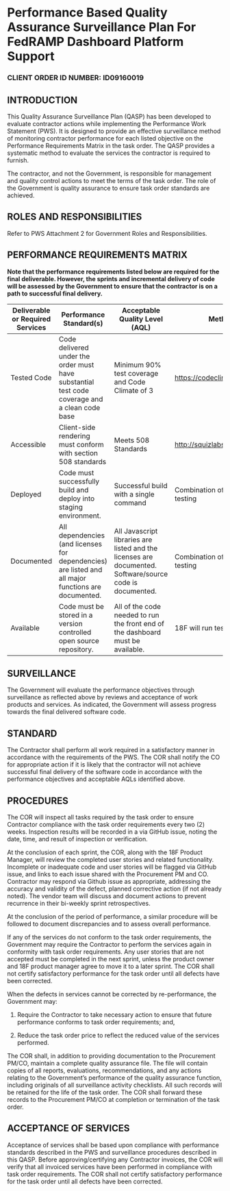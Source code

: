 # Performance Based Quality Assurance Surveillance Plan For FedRAMP Dashboard Platform Support
### CLIENT ORDER ID NUMBER: ID09160019

## INTRODUCTION

This Quality Assurance Surveillance Plan (QASP) has been developed to evaluate contractor actions while implementing the Performance Work Statement (PWS). It is designed to provide an effective surveillance method of monitoring contractor performance for each listed objective on the Performance Requirements Matrix in the task order. The QASP provides a systematic method to evaluate the services the contractor is required to furnish.

The contractor, and not the Government, is responsible for management and quality control actions to meet the terms of the task order. The role of the Government is quality assurance to ensure task order standards are achieved.

## ROLES AND RESPONSIBILITIES

Refer to PWS Attachment 2 for Government Roles and Responsibilities.

## PERFORMANCE REQUIREMENTS MATRIX

**Note that the performance requirements listed below are required for the final deliverable.  However, the sprints and incremental delivery of code will be assessed by the Government to ensure that the contractor is on a path to successful final delivery.**

Deliverable or Required Services | Performance Standard(s) | Acceptable Quality Level (AQL)| Method of Surveillance
------------------------|-------------------------------|-----------------------|-------------------
Tested Code	| Code delivered under the order must have substantial test code coverage and a clean code base	| Minimum 90% test coverage and Code Climate of 3	| https://codeclimate.com
Accessible |	Client-side rendering must conform with section 508 standards	| Meets 508 Standards |	http://squizlabs.github.io/HTML_CodeSniffer/
Deployed	| Code must successfully build and deploy into staging environment.	| Successful build with a single command | Combination of manual review and automatic testing
Documented |	All dependencies (and licenses for dependencies) are listed and all major functions are documented. | All Javascript libraries are listed and the licenses are documented. Software/source code is documented.| Combination of manual review and automatic testing
Available | Code must be stored in a version controlled open source repository.| All of the code needed to run the front end of the dashboard must be available. | 18F will run test.

## SURVEILLANCE

The Government will evaluate the performance objectives through surveillance as reflected above by reviews and acceptance of work products and services.  As indicated, the Government will assess progress towards the final delivered software code.

## STANDARD

The Contractor shall perform all work required in a satisfactory manner in accordance with the requirements of the PWS. The COR shall notify the CO for appropriate action if it is likely that the contractor will not achieve successful final delivery of the software code in accordance with the performance objectives and acceptable AQLs identified above.

## PROCEDURES

The COR will inspect all tasks required by the task order to ensure Contractor compliance with the task order requirements every two (2) weeks. Inspection results will be recorded in a via GitHub issue, noting the date, time, and result of inspection or verification.  

At the conclusion of each sprint, the COR, along with the 18F Product Manager, will review the completed user stories and related functionality. Incomplete or inadequate code and user stories will be flagged via GitHub issue, and links to each issue shared with the Procurement PM and CO. Contractor may respond via Github issue as appropriate, addressing the accuracy and validity of the defect, planned corrective action (if not already noted). The vendor team will discuss and document actions to prevent recurrence in their bi-weekly sprint retrospectives.

At the conclusion of the period of performance, a similar procedure will be followed to document discrepancies and to assess overall performance.

If any of the services do not conform to the task order requirements, the Government may require the Contractor to perform the services again in conformity with task order requirements. Any user stories that are not accepted must be completed in the next sprint, unless the product owner and 18F product manager agree to move it to a later sprint. The COR shall not certify satisfactory performance for the task order until all defects have been corrected.

When the defects in services cannot be corrected by re-performance, the Government may:

1)	Require the Contractor to take necessary action to ensure that future performance conforms to task order requirements; and,

2)	Reduce the task order price to reflect the reduced value of the services performed.

The COR shall, in addition to providing documentation to the Procurement PM/CO, maintain a complete quality assurance file. The file will contain copies of all reports, evaluations, recommendations, and any actions relating to the Government’s performance of the quality assurance function, including originals of all surveillance activity checklists. All such records will be retained for the life of the task order. The COR shall forward these records to the Procurement PM/CO at completion or termination of the task order.

## ACCEPTANCE OF SERVICES

Acceptance of services shall be based upon compliance with performance standards described in the PWS and surveillance procedures described in this QASP. Before approving/certifying any Contractor invoices, the COR will verify that all invoiced services have been performed in compliance with task order requirements. The COR shall not certify satisfactory performance for the task order until all defects have been corrected.
